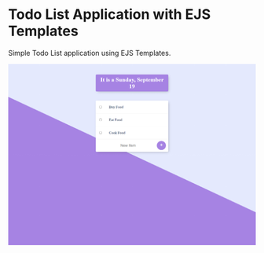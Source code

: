 # Todo List Application with EJS Templates
Simple Todo List application using EJS Templates.

<img src="readme_images/main.png" width="1280">
